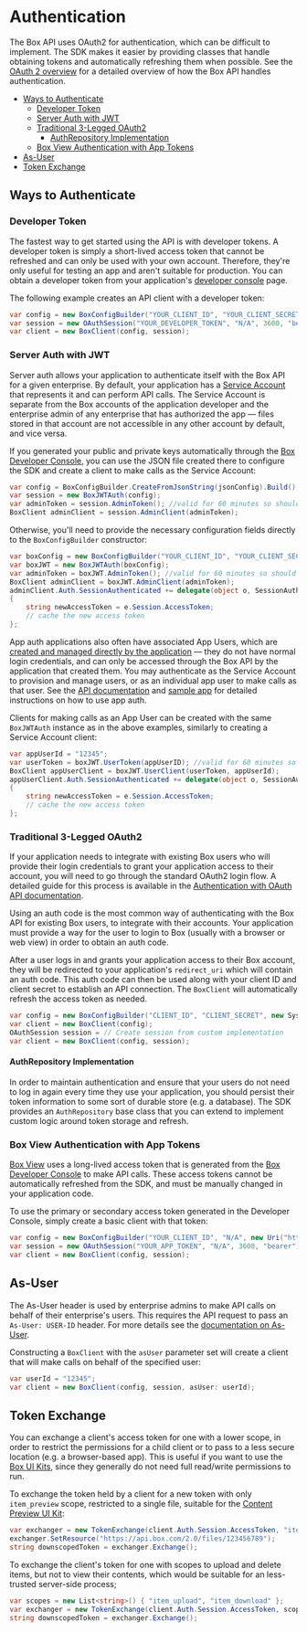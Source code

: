 Authentication
==============

The Box API uses OAuth2 for authentication, which can be difficult to implement.
The SDK makes it easier by providing classes that handle obtaining tokens and
automatically refreshing them when possible. See the
[OAuth 2 overview](https://developer.box.com/en/guides/authentication/) for a detailed
overview of how the Box API handles authentication.

<!-- START doctoc generated TOC please keep comment here to allow auto update -->
<!-- DON'T EDIT THIS SECTION, INSTEAD RE-RUN doctoc TO UPDATE -->


- [Ways to Authenticate](#ways-to-authenticate)
  - [Developer Token](#developer-token)
  - [Server Auth with JWT](#server-auth-with-jwt)
  - [Traditional 3-Legged OAuth2](#traditional-3-legged-oauth2)
    - [AuthRepository Implementation](#authrepository-implementation)
  - [Box View Authentication with App Tokens](#box-view-authentication-with-app-tokens)
- [As-User](#as-user)
- [Token Exchange](#token-exchange)

<!-- END doctoc generated TOC please keep comment here to allow auto update -->

Ways to Authenticate
--------------------

### Developer Token

The fastest way to get started using the API is with developer tokens. A
developer token is simply a short-lived access token that cannot be refreshed
and can only be used with your own account. Therefore, they're only useful for
testing an app and aren't suitable for production. You can obtain a developer
token from your application's
[developer console][dev-console] page.

The following example creates an API client with a developer token:

<!-- sample x_auth init_with_dev_token -->
```c#
var config = new BoxConfigBuilder("YOUR_CLIENT_ID", "YOUR_CLIENT_SECRET", new Uri("http://localhost")).Build();
var session = new OAuthSession("YOUR_DEVELOPER_TOKEN", "N/A", 3600, "bearer");
var client = new BoxClient(config, session);
```

[dev-console]: https://app.box.com/developers/console

### Server Auth with JWT

Server auth allows your application to authenticate itself with the Box API
for a given enterprise.  By default, your application has a
[Service Account](https://developer.box.com/en/guides/authentication/user-types/)
that represents it and can perform API calls.  The Service Account is separate
from the Box accounts of the application developer and the enterprise admin of
any enterprise that has authorized the app — files stored in that account are
not accessible in any other account by default, and vice versa.

If you generated your public and private keys automatically through the
[Box Developer Console][dev-console], you can use the JSON file created there
to configure the SDK and create a client to make calls as the
Service Account:

<!-- sample x_auth init_with_jwt_enterprise -->
```c#
var config = BoxConfigBuilder.CreateFromJsonString(jsonConfig).Build();
var session = new BoxJWTAuth(config);
var adminToken = session.AdminToken(); //valid for 60 minutes so should be cached and re-used
BoxClient adminClient = session.AdminClient(adminToken);
```

Otherwise, you'll need to provide the necessary configuration fields directly
to the `BoxConfigBuilder` constructor:

<!-- sample x_auth init_with_jwt_enterprise_with_config -->
```c#
var boxConfig = new BoxConfigBuilder("YOUR_CLIENT_ID", "YOUR_CLIENT_SECRET", "YOUR_ENTERPRISE_ID", "ENCRYPTED_PRIVATE_KEY", "PRIVATE_KEY_PASSWORD", "PUBLIC_KEY_ID").Build();
var boxJWT = new BoxJWTAuth(boxConfig);
var adminToken = boxJWT.AdminToken(); //valid for 60 minutes so should be cached and re-used
BoxClient adminClient = boxJWT.AdminClient(adminToken);
adminClient.Auth.SessionAuthenticated += delegate(object o, SessionAuthenticatedEventArgs e)
{
    string newAccessToken = e.Session.AccessToken;
    // cache the new access token
};
```

App auth applications also often have associated App Users, which are
[created and managed directly by the application](https://developer.box.com/en/guides/authentication/user-types/)
— they do not have normal login credentials, and can only be accessed through
the Box API by the application that created them.  You may authenticate as the
Service Account to provision and manage users, or as an individual app user to
make calls as that user.  See the [API documentation](https://developer.box.com/en/guides/applications/custom-apps/)
and [sample app](https://github.com/box/box-windows-sdk-v2/tree/main/Box.V2.Samples.JWTAuth)
for detailed instructions on how to use app auth.

Clients for making calls as an App User can be created with the same `BoxJWTAuth`
instance as in the above examples, similarly to creating a Service Account client:

<!-- sample x_auth init_with_jwt_with_user_id -->
```c#
var appUserId = "12345";
var userToken = boxJWT.UserToken(appUserID); //valid for 60 minutes so should be cached and re-used
BoxClient appUserClient = boxJWT.UserClient(userToken, appUserId);
appUserClient.Auth.SessionAuthenticated += delegate(object o, SessionAuthenticatedEventArgs e)
{
    string newAccessToken = e.Session.AccessToken;
    // cache the new access token
};
```

### Traditional 3-Legged OAuth2

If your application needs to integrate with existing Box users who will provide
their login credentials to grant your application access to their account, you
will need to go through the standard OAuth2 login flow.  A detailed guide for
this process is available in the
[Authentication with OAuth API documentation](https://developer.box.com/en/guides/applications/custom-apps/oauth2-setup/).

Using an auth code is the most common way of authenticating with the Box API for
existing Box users, to integrate with their accounts.
Your application must provide a way for the user to login to Box (usually with a
browser or web view) in order to obtain an auth code.

After a user logs in and grants your application access to their Box account,
they will be redirected to your application's `redirect_uri` which will contain
an auth code. This auth code can then be used along with your client ID and
client secret to establish an API connection.  The `BoxClient` will
automatically refresh the access token as needed.

```c#
var config = new BoxConfigBuilder("CLIENT_ID", "CLIENT_SECRET", new System.Uri("YOUR_REDIRECT_URL")).Build();
var client = new BoxClient(config);
OAuthSession session = // Create session from custom implementation
var client = new BoxClient(config, session);
```

#### AuthRepository Implementation

In order to maintain authentication and ensure that your users do not need to
log in again every time they use your application, you should persist their
token information to some sort of durable store (e.g. a database).  The SDK
provides an `AuthRepository` base class that you can extend to implement custom
logic around token storage and refresh.

### Box View Authentication with App Tokens

[Box View](https://developer.box.com/en/guides/embed/box-view/)
uses a long-lived access token that is generated from the
[Box Developer Console][dev-console] to make API calls.  These access tokens
cannot be automatically refreshed from the SDK, and must be manually changed in
your application code.

To use the primary or secondary access token generated in the Developer Console,
simply create a basic client with that token:

<!-- sample x_auth init_with_app_token -->
```c#
var config = new BoxConfigBuilder("YOUR_CLIENT_ID", "N/A", new Uri("http://localhost")).Build();
var session = new OAuthSession("YOUR_APP_TOKEN", "N/A", 3600, "bearer");
var client = new BoxClient(config, session);
```

As-User
-------

The As-User header is used by enterprise admins to make API calls on behalf of
their enterprise's users. This requires the API request to pass an
`As-User: USER-ID` header. For more details see the 
[documentation on As-User](https://developer.box.com/en/guides/authentication/oauth2/as-user/).

Constructing a `BoxClient` with the `asUser` parameter set will create a client
that will make calls on behalf of the specified user:

<!-- sample x_auth init_with_as_user_header -->
```c#
var userId = "12345";
var client = new BoxClient(config, session, asUser: userId);
```

Token Exchange
--------------

You can exchange a client's access token for one with a lower scope, in order
to restrict the permissions for a child client or to pass to a less secure
location (e.g. a browser-based app).  This is useful if you want to use the
[Box UI Kits](https://developer.box.com/en/guides/embed/ui-elements/), since they generally
do not need full read/write permissions to run.

To exchange the token held by a client for a new token with only `item_preview`
scope, restricted to a single file, suitable for the
[Content Preview UI Kit](https://developer.box.com/en/guides/embed/ui-elements/preview/):

<!-- sample post_oauth2_token downscope_token -->
```c#
var exchanger = new TokenExchange(client.Auth.Session.AccessToken, "item_preview");
exchanger.SetResource("https://api.box.com/2.0/files/123456789");
string downscopedToken = exchanger.Exchange();
```

To exchange the client's token for one with scopes to upload and delete items, but not to view their contents,
which would be suitable for an less-trusted server-side process;
```c#
var scopes = new List<string>() { "item_upload", "item_download" };
var exchanger = new TokenExchange(client.Auth.Session.AccessToken, scopes);
string downscopedToken = exchanger.Exchange();
```
